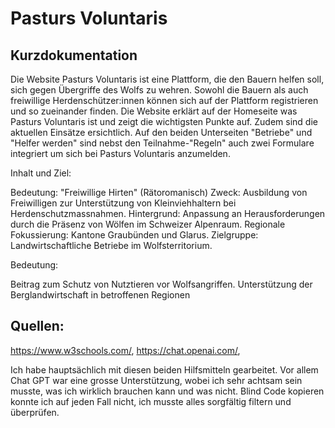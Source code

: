 # Pasturs Voluntaris

## Kurzdokumentation
Die Website Pasturs Voluntaris ist eine Plattform, die den Bauern helfen soll, sich gegen Übergriffe des Wolfs zu wehren. Sowohl die Bauern als auch freiwillige Herdenschützer:innen können sich auf der Plattform registrieren und so zueinander finden. Die Website erklärt auf der Homeseite was Pasturs Voluntaris ist und zeigt die wichtigsten Punkte auf. Zudem sind die aktuellen Einsätze ersichtlich. Auf den beiden Unterseiten "Betriebe" und "Helfer werden" sind nebst den Teilnahme-"Regeln" auch zwei Formulare integriert um sich bei Pasturs Voluntaris anzumelden.

Inhalt und Ziel:

Bedeutung: "Freiwillige Hirten" (Rätoromanisch)
Zweck: Ausbildung von Freiwilligen zur Unterstützung von Kleinviehhaltern bei Herdenschutzmassnahmen.
Hintergrund: Anpassung an Herausforderungen durch die Präsenz von Wölfen im Schweizer Alpenraum.
Regionale Fokussierung: Kantone Graubünden und Glarus.
Zielgruppe: Landwirtschaftliche Betriebe im Wolfsterritorium.

Bedeutung:

Beitrag zum Schutz von Nutztieren vor Wolfsangriffen.
Unterstützung der Berglandwirtschaft in betroffenen Regionen​

## Quellen:
https://www.w3schools.com/, https://chat.openai.com/, 

Ich habe hauptsächlich mit diesen beiden Hilfsmitteln gearbeitet. Vor allem Chat GPT war eine grosse Unterstützung, wobei ich sehr achtsam sein musste, was ich wirklich brauchen kann und was nicht. Blind Code kopieren konnte ich auf jeden Fall nicht, ich musste alles sorgfältig filtern und überprüfen.